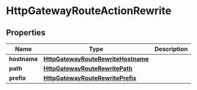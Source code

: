 

# HttpGatewayRouteActionRewrite


## Properties

| Name | Type | Description | Notes |
|------------ | ------------- | ------------- | -------------|
|**hostname** | [**HttpGatewayRouteRewriteHostname**](HttpGatewayRouteRewriteHostname.md) |  |  [optional] |
|**path** | [**HttpGatewayRouteRewritePath**](HttpGatewayRouteRewritePath.md) |  |  [optional] |
|**prefix** | [**HttpGatewayRouteRewritePrefix**](HttpGatewayRouteRewritePrefix.md) |  |  [optional] |



